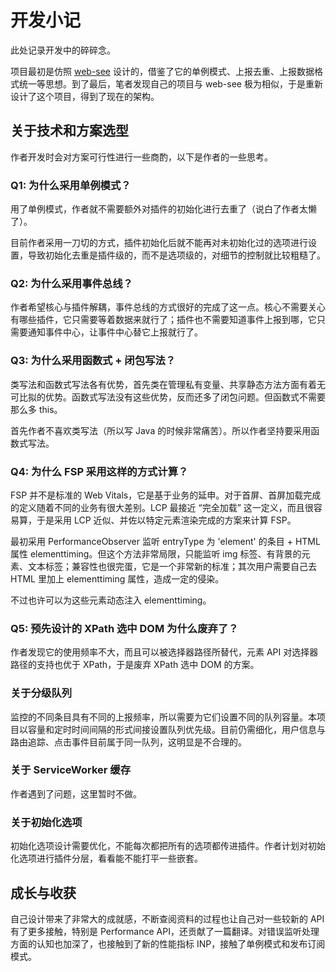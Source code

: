 # 开发小记

此处记录开发中的碎碎念。

项目最初是仿照 [web-see](https://github.com/xy-sea/web-see.git) 设计的，借鉴了它的单例模式、上报去重、上报数据格式统一等思想。到了最后，笔者发现自己的项目与 web-see 极为相似，于是重新设计了这个项目，得到了现在的架构。

## 关于技术和方案选型
作者开发时会对方案可行性进行一些商酌，以下是作者的一些思考。

### Q1: 为什么采用单例模式？
用了单例模式，作者就不需要额外对插件的初始化进行去重了（说白了作者太懒了）。

目前作者采用一刀切的方式，插件初始化后就不能再对未初始化过的选项进行设置，导致初始化去重是插件级的，而不是选项级的，对细节的控制就比较粗糙了。

### Q2: 为什么采用事件总线？
作者希望核心与插件解耦，事件总线的方式很好的完成了这一点。核心不需要关心有哪些插件，它只需要等着数据来就行了；插件也不需要知道事件上报到哪，它只需要通知事件中心，让事件中心替它上报就行了。

### Q3: 为什么采用函数式 + 闭包写法？
类写法和函数式写法各有优势，首先类在管理私有变量、共享静态方法方面有着无可比拟的优势。函数式写法没有这些优势，反而还多了闭包问题。但函数式不需要那么多 this。

首先作者不喜欢类写法（所以写 Java 的时候非常痛苦）。所以作者坚持要采用函数式写法。

### Q4: 为什么 FSP 采用这样的方式计算？
FSP 并不是标准的 Web Vitals，它是基于业务的延申。对于首屏、首屏加载完成的定义随着不同的业务有很大差别。LCP 最接近 “完全加载” 这一定义，而且很容易算，于是采用 LCP 近似、并佐以特定元素渲染完成的方案来计算 FSP。

最初采用 PerformanceObserver 监听 entryType 为 'element' 的条目 + HTML 属性 elementtiming。但这个方法非常局限，只能监听 img 标签、有背景的元素、文本标签；兼容性也很完蛋，它是一个非常新的标准；其次用户需要自己去 HTML 里加上 elementtiming 属性，造成一定的侵染。

不过也许可以为这些元素动态注入 elementtiming。

### Q5: 预先设计的 XPath 选中 DOM 为什么废弃了？
作者发现它的使用频率不大，而且可以被选择器路径所替代，元素 API 对选择器路径的支持也优于 XPath，于是废弃 XPath 选中 DOM 的方案。

### 关于分级队列
监控的不同条目具有不同的上报频率，所以需要为它们设置不同的队列容量。本项目以容量和定时时间间隔的形式间接设置队列优先级。目前仍需细化，用户信息与路由追踪、点击事件目前属于同一队列，这明显是不合理的。

### 关于 ServiceWorker 缓存
作者遇到了问题，这里暂时不做。

### 关于初始化选项
初始化选项设计需要优化，不能每次都把所有的选项都传进插件。作者计划对初始化选项进行插件分层，看看能不能打平一些嵌套。

## 成长与收获
自己设计带来了非常大的成就感，不断查阅资料的过程也让自己对一些较新的 API 有了更多接触，特别是 Performance API，还贡献了一篇翻译。对错误监听处理方面的认知也加深了，也接触到了新的性能指标 INP，接触了单例模式和发布订阅模式。